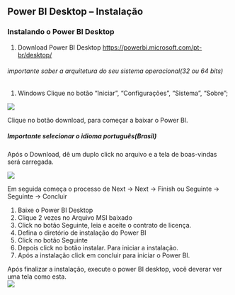 ## Power BI Desktop – Instalação
### Instalando o Power BI Desktop

1. Download Power BI Desktop
https://powerbi.microsoft.com/pt-br/desktop/
###### importante saber a arquitetura do seu sistema operacional(32 ou 64 bits) 
1. Windows
Clique no botão “Iniciar”, “Configurações”, “Sistema”, “Sobre”;

 <img src="https://sp-ao.shortpixel.ai/client/to_auto,q_glossy,ret_img,w_300/https://www.cetax.com.br/blog/wp-content/uploads/2018/09/instalacao_power_bi_desktop_1-300x185.png" />

 Clique no botão download, para começar a baixar o Power BI.
##### Importante selecionar o idioma português(Brasil)

Após o Download, dê um duplo click no arquivo e a tela de boas-vindas será carregada.

<img src="https://sp-ao.shortpixel.ai/client/to_auto,q_glossy,ret_img,w_300,h_238/https://www.cetax.com.br/blog/wp-content/uploads/2018/09/instalacao_power_bi_desktop_2.png-300x238.jpg" />


Em seguida começa o processo de Next -> Next -> Finish ou Seguinte -> Seguinte -> Concluir

1. Baixe o Power BI Desktop
2. Clique 2 vezes no Arquivo MSI baixado
3. Click no botão Seguinte, leia e aceite o contrato de licença.
4. Defina o diretório de instalação do Power BI
5. Click no botão Seguinte
6. Depois click no botão instalar. Para iniciar a instalação.
7. Após a instalação click em concluir para iniciar o Power BI.

Após finalizar a instalação, execute o power BI desktop, você deverar ver uma tela como esta.<br />
<img src="https://sp-ao.shortpixel.ai/client/to_auto,q_glossy,ret_img,w_300,h_161/https://www.cetax.com.br/blog/wp-content/uploads/2018/09/instalacao_power_bi_desktop_5-300x161.png" />

